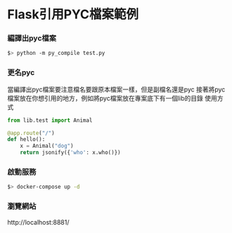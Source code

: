 Flask引用PYC檔案範例
===============


### 編譯出pyc檔案
```bash
$> python -m py_compile test.py
```

### 更名pyc
當編譯出pyc檔案要注意檔名要跟原本檔案一樣，但是副檔名還是pyc
接著將pyc檔案放在你想引用的地方，例如將pyc檔案放在專案底下有一個lib的目錄
使用方式

```python
from lib.test import Animal

@app.route("/")
def hello():
    x = Animal("dog")
    return jsonify({'who': x.who()})
```

### 啟動服務

```bash
$> docker-compose up -d
```

### 瀏覽網站
http://localhost:8881/